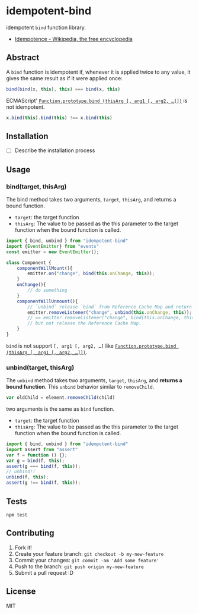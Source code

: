 # idempotent-bind 

idempotent `bind` function library.

- [Idempotence - Wikipedia, the free encyclopedia](http://en.wikipedia.org/wiki/Idempotence "Idempotence - Wikipedia, the free encyclopedia")

## Abstract

A  `bind` function is idempotent if, whenever it is applied twice to any value, it gives the same result as if it were applied once:

```js
bind(bind(x, this), this) === bind(x, this)
```

ECMAScript' [`Function.prototype.bind (thisArg [, arg1 [, arg2, …]])`](http://ecma-international.org/ecma-262/5.1/#sec-15.3.4.5) is not idempotent.

```js
x.bind(this).bind(this) !== x.bind(this)
```

## Installation

- [ ] Describe the installation process

## Usage

### bind(target, thisArg)

The bind method takes two arguments, `target`, `thisArg`, and returns a bound function.

- `target`: the target function
- `thisArg`: The value to be passed as the this parameter to the target function when the bound function is called.

```js
import { bind, unbind } from "idempotent-bind"
import {EventEmitter} from "events"
const emitter = new EventEmitter();

class Component {
	componentWillMount(){
		emitter.on("change", bind(this.onChange, this));
	}
	onChange(){
		// do something
	}
	componentWillUnmount(){
		// `unbind` release `bind` from Reference Cache Map and return the bound function.
		emitter.removeListener("change", unbind(this.onChange, this));
		// == emitter.removeListener("change", bind(this.onChange, this));
		// but not release the Reference Cache Map.
	}
}
```


`bind` is not support `[, arg1 [, arg2, …]` like [`Function.prototype.bind (thisArg [, arg1 [, arg2, …]])`](http://ecma-international.org/ecma-262/5.1/#sec-15.3.4.5).


### unbind(target, thisArg)

The `unbind` method takes two arguments, `target`, `thisArg`, and **returns a bound function**.
This `unbind` behavior similar to `removeChild`.

```js
var oldChild = element.removeChild(child) 
```

two arguments is the same as `bind` function.

- `target`: the target function
- `thisArg`: The value to be passed as the this parameter to the target function when the bound function is called.

```js
import { bind, unbind } from "idempotent-bind"
import assert from "assert"
var f = function () {};
var g = bind(f, this);
assert(g === bind(f, this));
// unbind!!
unbind(f, this);
assert(g !== bind(f, this));
```


## Tests

	npm test

## Contributing

1. Fork it!
2. Create your feature branch: `git checkout -b my-new-feature`
3. Commit your changes: `git commit -am 'Add some feature'`
4. Push to the branch: `git push origin my-new-feature`
5. Submit a pull request :D

## License

MIT